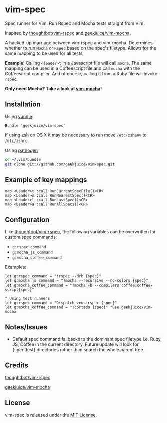 # vim-spec

Spec runner for Vim. Run Rspec and Mocha tests straight from Vim.

Inspired by [thoughtbot/vim-rspec](https://github.com/thoughtbot/vim-rspec) and
[geekjuice/vim-mocha](https://github.com/geekjuice/vim-mocha).

A hacked-up marriage between vim-rspec and vim-mocha. Determines whether to run
`Mocha` or `Rspec` based on the spec's filetype. Allows for the same mapping to
be used for all tests.

__Example__: Calling `<leader>t` in a Javascript file will call `mocha`. The
same mapping can be used in a Coffeescript file and call `mocha` with the
Coffeescript compiler. And of course, calling it from a Ruby file will invoke
`rspec`.



__Only need Mocha? Take a look at
[vim-mocha](https://github.com/geekjuice/vim-mocha)!__

## Installation

Using [vundle](https://github.com/gmarik/vundle):

```vim
Bundle 'geekjuice/vim-spec'
```

If using zsh on OS X it may be necessary to run move `/etc/zshenv` to `/etc/zshrc`.


Using [pathogen](https://github.com/tpope/vim-pathogen)

```sh
cd ~/.vim/bundle
git clone git://github.com/geekjuice/vim-spec.git
```

## Example of key mappings

```vim
map <Leader>t :call RunCurrentSpecFile()<CR>
map <Leader>s :call RunNearestSpec()<CR>
map <Leader>l :call RunLastSpec()<CR>
map <Leader>a :call RunAllSpecs()<CR>
```

## Configuration

Like [thoughtbot/vim-rspec](https://github.com/thoughtbot/vim-rspec), the
following variables can be overwritten for custom spec commands:

* `g:rspec_command`
* `g:mocha_js_command`
* `g:mocha_coffee_command`

Examples:

```vim
let g:rspec_command = "!rspec --drb {spec}"
let g:mocha_js_command = "!mocha --recursive --no-colors {spec}"
let g:mocha_coffee_command = "!mocha -b --compilers coffee:coffee-script{spec}"

" Using test runners
let g:rspec_command = "Dispatch zeus rspec {spec}"
let g:mocha_coffee_command = "!cortado {spec}" "See geekjuice/vim-mocha
```

## Notes/Issues

* Default spec command fallbacks to the dominant spec filetype i.e. Ruby, JS, Coffee in the current directory. Future update will look for {spec|test} directories rather than search the whole parent tree

## Credits

[thoughtbot/vim-rspec](https://github.com/thoughtbot/vim-rspec)

[geekjuice/vim-mocha](https://github.com/geekjuice/vim-mocha)

## License

vim-spec is released under the [MIT License](LICENSE).
